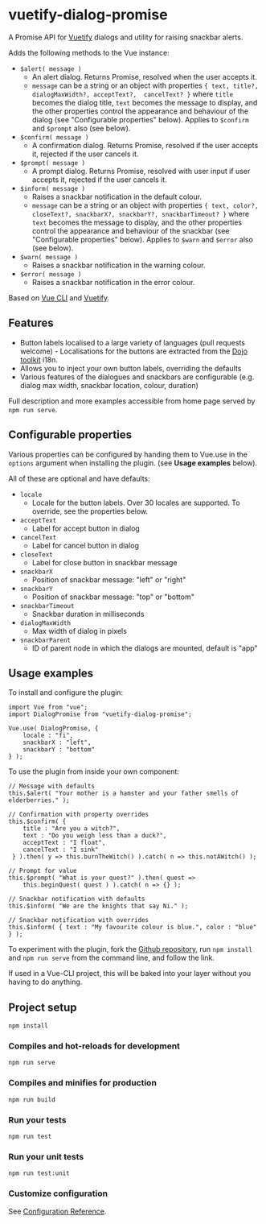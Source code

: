# vuetify-dialog-promise

A Promise API for [Vuetify](https://www.npmjs.com/package/vuetify) dialogs and utility for raising snackbar alerts.
 
Adds the following methods to the Vue instance:

* `$alert( message )` 
    - An alert dialog. Returns Promise, resolved when the user accepts it.
    - `message` can be a string or an object with properties `{ text, title?, dialogMaxWidth?, acceptText?, 
    cancelText? }` where `title` becomes the dialog title, `text` becomes the message to display, and the other 
    properties control the appearance and behaviour of the dialog (see "Configurable properties" below). Applies to 
    `$confirm` and `$prompt` also (see below).
* `$confirm( message )` 
    - A confirmation dialog. Returns Promise, resolved if the user accepts it, rejected if the user cancels it.
* `$prompt( message )` 
    - A prompt dialog. Returns Promise, resolved with user input if user accepts it, rejected if the user cancels it.
* `$inform( message )` 
    - Raises a snackbar notification in the default colour.
    - `message` can be a string or an object with properties `{ text, color?, closeText?, snackbarX?, snackbarY?,
    snackbarTimeout? }` where `text` becomes the message to display, and the other properties control the appearance
    and behaviour of the snackbar (see "Configurable properties" below). Applies to `$warn` and `$error` also (see 
    below).
* `$warn( message )` 
    - Raises a snackbar notification in the warning colour.
* `$error( message )` 
    - Raises a snackbar notification in the error colour.

Based on [Vue CLI](https://cli.vuejs.org/) and [Vuetify](https://www.npmjs.com/package/vuetify).

## Features

* Button labels localised to a large variety of languages (pull requests welcome) - Localisations for the buttons are
extracted from the [Dojo toolkit](https://dojotoolkit.org/) i18n.
* Allows you to inject your own button labels, overriding the defaults
* Various features of the dialogues and snackbars are configurable (e.g. dialog max width, snackbar location, colour, 
duration)

Full description and more examples accessible from home page served by `npm run serve`.

## Configurable properties

Various properties can be configured by handing them to Vue.use in the `options` argument when installing the plugin. 
(see **Usage examples** below). 

All of these are optional and have defaults:

* `locale` 
    - Locale for the button labels. Over 30 locales are supported. To override, see the properties below.
* `acceptText` 
    - Label for accept button in dialog
* `cancelText` 
    - Label for cancel button in dialog
* `closeText` 
    - Label for close button in snackbar message
* `snackbarX` 
    - Position of snackbar message: "left" or "right"
* `snackbarY` 
    - Position of snackbar message: "top" or "bottom"
* `snackbarTimeout` 
    - Snackbar duration in milliseconds
* `dialogMaxWidth` 
    - Max width of dialog in pixels
* `snackbarParent` 
    - ID of parent node in which the dialogs are mounted, default is "app"

## Usage examples

To install and configure the plugin:

```
import Vue from "vue";
import DialogPromise from "vuetify-dialog-promise";

Vue.use( DialogPromise, {
    locale : "fi",
    snackbarX : "left",
    snackbarY : "bottom"
} );
```

To use the plugin from inside your own component:

```
// Message with defaults
this.$alert( "Your mother is a hamster and your father smells of elderberries." );

// Confirmation with property overrides
this.$confirm( { 
    title : "Are you a witch?", 
    text : "Do you weigh less than a duck?", 
    acceptText : "I float", 
    cancelText : "I sink"
 } ).then( y => this.burnTheWitch() ).catch( n => this.notAWitch() );
 
// Prompt for value
this.$prompt( "What is your quest?" ).then( quest => 
    this.beginQuest( quest ) ).catch( n => {} );
    
// Snackbar notification with defaults    
this.$inform( "We are the knights that say Ni." );

// Snackbar notification with overrides
this.$inform( { text : "My favourite colour is blue.", color : "blue" } );
```

To experiment with the plugin, fork the [Github repository](https://github.com/PrimeJunta/vuetify-dialog-promise.git),
run `npm install` and `npm run serve` from the command line, and follow the link. 

If used in a Vue-CLI project, this will be baked into your layer without you having to do anything.

## Project setup
```
npm install
```

### Compiles and hot-reloads for development
```
npm run serve
```

### Compiles and minifies for production
```
npm run build
```

### Run your tests
```
npm run test
```

### Run your unit tests
```
npm run test:unit
```

### Customize configuration
See [Configuration Reference](https://cli.vuejs.org/config/).

